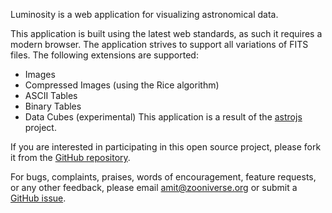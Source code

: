 Luminosity is a web application for visualizing astronomical data.

This application is built using the latest web standards, as such it requires a modern browser. The application strives to support all variations of FITS files. The following extensions are supported:

* Images
* Compressed Images (using the Rice algorithm)
* ASCII Tables
* Binary Tables
* Data Cubes (experimental)
This application is a result of the [astrojs](astrojs.org) project.

If you are interested in participating in this open source project, please fork it from the [GitHub repository](https://github.com/kapadia/Luminosity).

For bugs, complaints, praises, words of encouragement, feature requests, or any other feedback, please email amit@zooniverse.org or submit a [GitHub issue](https://github.com/kapadia/Luminosity/issues/new).